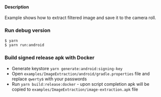 #### Description

Example shows how to extract filtered image and save it to the camera roll.

### Run debug version

```bash
$ yarn
$ yarn run:android
```

### Build signed release apk with Docker

- Generate keystore `yarn generate:android:signing-key`
- Open `examples/ImageExtraction/android/gradle.properties` file and replace `qwerty`s with your passwords
- Run `yarn build:release:docker` - upon script completion apk will be copied to `examples/ImageExtraction/image-extraction.apk` file
